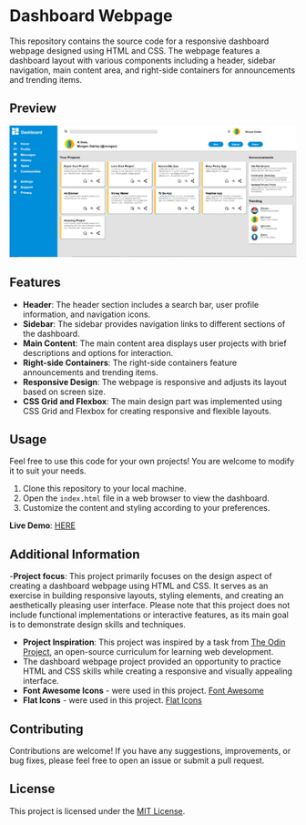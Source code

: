 # Dashboard Webpage

This repository contains the source code for a responsive dashboard webpage designed using HTML and CSS. The webpage features a dashboard layout with various components including a header, 
sidebar navigation, main content area, and right-side containers for announcements and trending items.

## Preview

![Dashboard Preview](images/preview.png)

## Features

- **Header**: The header section includes a search bar, user profile information, and navigation icons.
- **Sidebar**: The sidebar provides navigation links to different sections of the dashboard.
- **Main Content**: The main content area displays user projects with brief descriptions and options for interaction.
- **Right-side Containers**: The right-side containers feature announcements and trending items.
- **Responsive Design**: The webpage is responsive and adjusts its layout based on screen size.
- **CSS Grid and Flexbox**: The main design part was implemented using CSS Grid and Flexbox for creating responsive and flexible layouts.

## Usage

Feel free to use this code for your own projects! You are welcome to modify it to suit your needs.

1. Clone this repository to your local machine.
2. Open the `index.html` file in a web browser to view the dashboard.
3. Customize the content and styling according to your preferences.

**Live Demo**: [HERE](https://fatbardheminii.github.io/dashboard-TOP/)

## Additional Information

-**Project focus**: This project primarily focuses on the design aspect of creating a dashboard webpage using HTML and CSS. It serves as an exercise in building responsive layouts, styling elements, and creating an aesthetically pleasing user interface. Please note that this project does not include functional implementations or interactive features, as its main goal is to demonstrate design skills and techniques.
- **Project Inspiration**: This project was inspired by a task from [The Odin Project](https://www.theodinproject.com/), an open-source curriculum for learning web development.
- The dashboard webpage project provided an opportunity to practice HTML and CSS skills while creating a responsive and visually appealing interface.
- **Font Awesome Icons** - were used in this project. [Font Awesome](https://fontawesome.com/)
- **Flat Icons** - were used in this project. [Flat Icons](https://www.flaticon.com/)

## Contributing

Contributions are welcome! If you have any suggestions, improvements, or bug fixes, please feel free to open an issue or submit a pull request.

## License

This project is licensed under the [MIT License](LICENSE).
